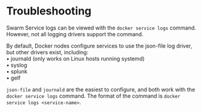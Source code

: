 # Troubleshooting
Swarm Service logs can be viewed with the `docker service logs` command. However, not all logging drivers
support the command.  

By default, Docker nodes configure services to use the json-file log driver, but other drivers exist, including:  
• journald (only works on Linux hosts running systemd)  
• syslog  
• splunk  
• gelf  

`json-file` and `journald` are the easiest to configure, and both work with the `docker service logs` command. The format of the command is `docker service logs <service-name>`.  

